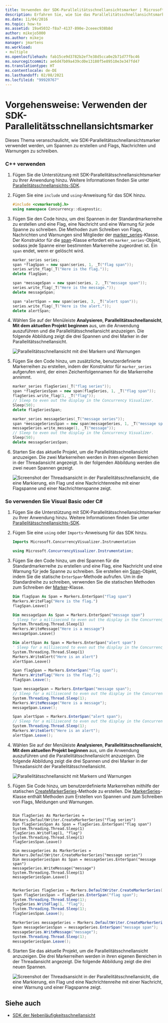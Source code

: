 ```yaml
---
title: Verwenden der SDK-Parallelitätsschnellansichtsmarker | Microsoft-Dokumentation
description: Erfahren Sie, wie Sie das Parallelitätsschnellansichtsmarker-SDK in Visual Studio verwenden, um Spannen zu erstellen und Flags, Nachrichten und Warnungen zu schreiben.
ms.date: 11/04/2016
ms.topic: how-to
ms.assetid: 19a45032-f8a7-4137-890e-2ceeec938b8d
author: mikejo5000
ms.author: mikejo
manager: jmartens
ms.workload:
- multiple
ms.openlocfilehash: fab15ce9d3782b2ef7e38d5cca0e2b71d77fbc46
ms.sourcegitcommit: ae6d47b09a439cd0e13180f5e89510e3e347fd47
ms.translationtype: HT
ms.contentlocale: de-DE
ms.lasthandoff: 02/08/2021
ms.locfileid: "99920767"
---
```

# <a name="how-to-use-the-concurrency-visualizer-markers-sdk"></a>Vorgehensweise: Verwenden der SDK-Parallelitätsschnellansichtsmarker
Dieses Thema veranschaulicht, wie SDK-Parallelitätsschnellansichtsmarker verwendet werden, um Spannen zu erstellen und Flags, Nachrichten und Warnungen zu schreiben.

### <a name="to-use-c"></a>C++ verwenden

1. Fügen Sie die Unterstützung mit SDK-Parallelitätsschnellansichtsmarker zu Ihrer Anwendung hinzu. Weitere Informationen finden Sie unter [Parallelitätsschnellansichts-SDK](../profiling/concurrency-visualizer-sdk.md).

2. Fügen Sie eine `include` und `using`-Anweisung für das SDK hinzu.

    ```cpp
    #include <cvmarkersobj.h>
    using namespace Concurrency::diagnostic;
    ```

3. Fügen Sie den Code hinzu, um drei Spannen in der Standardmarkerreihe zu erstellen und eine Flag, eine Nachricht und eine Warnung für jede Spanne zu schreiben. Die Methoden zum Schreiben von Flags, Nachrichten und Warnungen sind Mitglieder der [marker_series](../profiling/marker-series-class.md)-Klasse. Der Konstruktor für die [span](../profiling/span-class.md)-Klasse erfordert ein `marker_series`-Objekt, sodass jede Spanne einer bestimmten Markerreihe zugeordnet ist. Ein `span` endet, wenn er gelöscht wird.

    ```cpp
    marker_series series;
    span *flagSpan = new span(series, 1, _T("flag span"));
    series.write_flag(_T("Here is the flag."));
    delete flagSpan;

    span *messageSpan = new span(series, 2, _T("message span"));
    series.write_flag(_T("Here is the message."));
    delete messageSpan;

    span *alertSpan = new span(series, 3, _T("alert span"));
    series.write_flag(_T("Here is the alert."));
    delete alertSpan;
    ```

4. Wählen Sie auf der Menüleiste **Analysieren**, **Parallelitätsschnellansicht**, **Mit dem aktuellen Projekt beginnen** aus, um die Anwendung auszuführen und die Parallelitätsschnellansicht anzuzeigen. Die folgende Abbildung zeigt die drei Spannen und drei Marker in der Parallelitätsschnellansicht.

     ![Parallelitätsschnellansicht mit drei Markern und Warnungen](../profiling/media/cvmarkersnative.png "CvMarkersNative")

5. Fügen Sie den Code hinzu, um zusätzliche, benutzerdefinierte Markerreihen zu erstellen, indem der Konstruktor für `marker_series` aufgerufen wird, der einen Zeichenfolgennamen für die Markerreihe annimmt.

    ```cpp
    marker_series flagSeries(_T("flag series"));
    span *flagSeriesSpan = new span(flagSeries, 1, _T("flag span"));
    flagSeries.write_flag(1, _T("flag"));
    // Sleep to even out the display in the Concurrency Visualizer.
    Sleep(50);
    delete flagSeriesSpan;

    marker_series messageSeries(_T("message series"));
    span *messageSeriesSpan = new span(messageSeries, 1, _T("message span"));
    messageSeries.write_message(1, _T("message"));
    // Sleep to even out the display in the Concurrency Visualizer.
    Sleep(50);
    delete messageSeriesSpan;
    ```

6. Starten Sie das aktuelle Projekt, um die Parallelitätsschnellansicht anzuzeigen. Die zwei Markerreihen werden in ihren eigenen Bereichen in der Threadansicht angezeigt. In der folgenden Abbildung werden die zwei neuen Spannen gezeigt.

     ![Screenshot der Threadsansicht in der Parallelitätsschnellansicht, die eine Markierung, ein Flag und eine Nachrichtenreihe mit einer Flagspanne und einer Nachrichtenspanne zeigt.](../profiling/media/cvmarkerseriesnative.png "CvMarkerSeriesNative")

### <a name="to-use-visual-basic-or-c"></a>So verwenden Sie Visual Basic oder C\#

1. Fügen Sie die Unterstützung mit SDK-Parallelitätsschnellansichtsmarker zu Ihrer Anwendung hinzu. Weitere Informationen finden Sie unter [Parallelitätsschnellansichts-SDK](../profiling/concurrency-visualizer-sdk.md).

2. Fügen Sie eine `using` oder `Imports`-Anweisung für das SDK hinzu.

    ```vb
    Imports Microsoft.ConcurrencyVisualizer.Instrumentation
    ```

    ```csharp
    using Microsoft.ConcurrencyVisualizer.Instrumentation;
    ```

3. Fügen Sie den Code hinzu, um drei Spannen für die Standardmarkerreihe zu erstellen und eine Flag, eine Nachricht und eine Warnung für jede Spanne zu schreiben. Sie erstellen ein [Span](/previous-versions/hh694189(v=vs.140))-Objekt, indem Sie die statische `EnterSpan`-Methode aufrufen. Um in die Standardreihe zu schreiben, verwenden Sie die statischen Methoden zum Schreiben der [Marker](/previous-versions/hh694099(v=vs.140))-Klasse.

    ```vb
    Dim flagSpan As Span = Markers.EnterSpan("flag span")
    Markers.WriteFlag("Here is the flag.")
    flagSpan.Leave()

    Dim messageSpan As Span = Markers.EnterSpan("message span")
    ' Sleep for a millisecond to even out the display in the Concurrency Visualizer.
    System.Threading.Thread.Sleep(1)
    Markers.WriteMessage("Here is a message")
    messageSpan.Leave()

    Dim alertSpan As Span = Markers.EnterSpan("alert span")
    ' Sleep for a millisecond to even out the display in the Concurrency Visualizer.
    System.Threading.Thread.Sleep(1)
    Markers.WriteAlert("Here is an alert")
    alertSpan.Leave()
    ```

    ```csharp
    Span flagSpan = Markers.EnterSpan("flag span");
    Markers.WriteFlag("Here is the flag.");
    flagSpan.Leave();

    Span messageSpan = Markers.EnterSpan("message span");
    // Sleep for a millisecond to even out the display in the Concurrency Visualizer.
    System.Threading.Thread.Sleep(1);
    Markers.WriteMessage("Here is a message");
    messageSpan.Leave();

    Span alertSpan = Markers.EnterSpan("alert span");
    // Sleep for a millisecond to even out the display in the Concurrency Visualizer.
    System.Threading.Thread.Sleep(1);
    Markers.WriteAlert("Here is an alert");
    alertSpan.Leave();
    ```

4. Wählen Sie auf der Menüleiste **Analysieren**, **Parallelitätsschnellansicht**, **Mit dem aktuellen Projekt beginnen** aus, um die Anwendung auszuführen und die Parallelitätsschnellansicht anzuzeigen. Die folgende Abbildung zeigt die drei Spannen und drei Marker in der Threadansicht der Parallelitätsschnellansicht.

     ![Parallelitätsschnellansicht mit Markern und Warnungen](../profiling/media/cvmarkersmanaged.png "CvMarkersManaged")

5. Fügen Sie Code hinzu, um benutzerdefinierte Markerreihen mithilfe der statischen [CreateMarkerSeries](/previous-versions/hh694171(v=vs.140))-Methode zu erstellen. Die [MarkerSeries](/previous-versions/hh694127(v=vs.140))-Klasse enthält Methoden zum Erstellen von Spannen und zum Schreiben von Flags, Meldungen und Warnungen.

    ```VB

    Dim flagSeries As MarkerSeries = Markers.DefaultWriter.CreateMarkerSeries("flag series")
    Dim flagSeriesSpan As Span = flagSeries.EnterSpan("flag span")
    System.Threading.Thread.Sleep(1)
    flagSeries.WriteFlag(1, "flag")
    System.Threading.Thread.Sleep(1)
    flagSeriesSpan.Leave()

    Dim messageSeries As MarkerSeries = Markers.DefaultWriter.CreateMarkerSeries("message series")
    Dim messageSeriesSpan As Span = messageSeries.EnterSpan("message span")
    messageSeries.WriteMessage("message")
    System.Threading.Thread.Sleep(1)
    messageSeriesSpan.Leave()
    ```

    ```csharp

    MarkerSeries flagSeries = Markers.DefaultWriter.CreateMarkerSeries("flag series");
    Span flagSeriesSpan = flagSeries.EnterSpan("flag span");
    System.Threading.Thread.Sleep(1);
    flagSeries.WriteFlag(1, "flag");
    System.Threading.Thread.Sleep(1);
    flagSeriesSpan.Leave();

    MarkerSeries messageSeries = Markers.DefaultWriter.CreateMarkerSeries("message series");
    Span messageSeriesSpan = messageSeries.EnterSpan("message span");
    messageSeries.WriteMessage("message");
    System.Threading.Thread.Sleep(1);
    messageSeriesSpan.Leave();
    ```

6. Starten Sie das aktuelle Projekt, um die Parallelitätsschnellansicht anzuzeigen. Die drei Markerreihen werden in ihren eigenen Bereichen in der Threadansicht angezeigt. Die folgende Abbildung zeigt die drei neuen Spannen.

     ![Screenshot der Threadsansicht in der Parallelitätsschnellansicht, die eine Markierung, ein Flag und eine Nachrichtenreihe mit einer Nachricht, einer Warnung und einer Flagspanne zeigt.](../profiling/media/cvmarkerseriesmanaged.png "CvMarkerSeriesManaged")

## <a name="see-also"></a>Siehe auch
- [SDK der Nebenläufigkeitsschnellansicht](../profiling/concurrency-visualizer-sdk.md)
